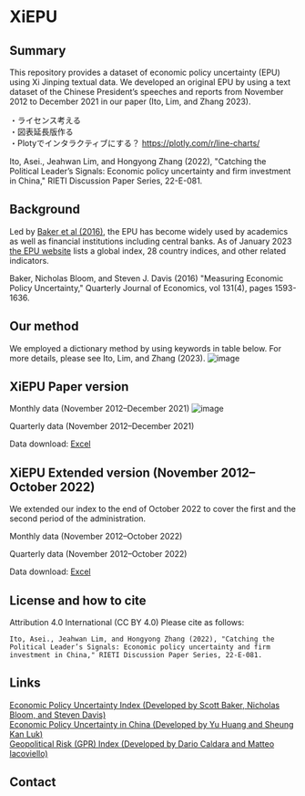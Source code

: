 # XiEPU
## Summary
This repository provides a dataset of economic policy uncertainty (EPU) using Xi Jinping textual data. We developed an original EPU by using a text dataset of the Chinese President’s speeches and reports from November 2012 to December 2021 in our paper (Ito, Lim, and Zhang 2023).

・ライセンス考える  
・図表延長版作る  
・Plotyでインタラクティブにする？ 
https://plotly.com/r/line-charts/

Ito, Asei., Jeahwan Lim, and Hongyong Zhang (2022), "Catching the Political Leader’s Signals: Economic policy uncertainty and firm investment in China," RIETI Discussion Paper Series, 22-E-081.  

## Background
 Led by [Baker et al (2016)](https://academic.oup.com/qje/article/131/4/1593/2468873), the EPU has become widely used by academics as well as financial institutions including central banks. As of January 2023 [the EPU website](https://www.policyuncertainty.com/) lists a global index, 28 country indices, and other related indicators.
 
Baker, Nicholas Bloom, and Steven J. Davis (2016) "Measuring Economic Policy Uncertainty," Quarterly Journal of Economics, vol 131(4), pages 1593-1636.
 
## Our method
We employed a dictionary method by using keywords in table below. For more details, please see Ito, Lim, and Zhang (2023). 
![image](https://user-images.githubusercontent.com/63130024/211631099-1b43054b-58db-4d8a-b186-d4111ca6b328.png)

## XiEPU Paper version 
Monthly data (November 2012–December 2021)
![image](https://user-images.githubusercontent.com/63130024/211631172-5a4b5b18-0419-4944-8125-c853963b3fff.png)

Quarterly data (November 2012–December 2021)

Data download: [Excel]()

## XiEPU Extended version (November 2012–October 2022)
We extended our index to the end of October 2022 to cover the first and the second period of the administration.

Monthly data (November 2012–October 2022)

Quarterly data (November 2012–October 2022)

Data download: [Excel]()

## License and how to cite
Attribution 4.0 International (CC BY 4.0)
Please cite as follows:
```
Ito, Asei., Jeahwan Lim, and Hongyong Zhang (2022), "Catching the Political Leader’s Signals: Economic policy uncertainty and firm investment in China," RIETI Discussion Paper Series, 22-E-081.
```

## Links
[Economic Policy Uncertainty Index (Developed by Scott Baker, Nicholas Bloom, and Steven Davis)](https://www.policyuncertainty.com/)   
[Economic Policy Uncertainty in China (Developed by Yu Huang and Sheung Kan Luk)](https://economicpolicyuncertaintyinchina.weebly.com/)  
[Geopolitical Risk (GPR) Index (Developed by Dario Caldara and Matteo Iacoviello)](https://www.matteoiacoviello.com/gpr.htm)

## Contact

